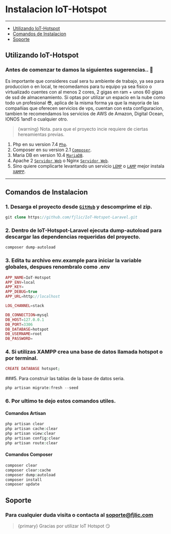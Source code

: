 # Instalacion IoT-Hotspot

---

- [Utilizando IoT-Hotspot](#section-1)
- [Comandos de Instalacion](#install-command)
- [Soporte](#docs-command)

<a name="section-1"></a>
## Utilizando IoT-Hotspot

### Antes de comenzar te damos la siguientes sugerencias.. 👀

Es importante que consideres cual sera tu ambiente de trabajo, ya sea para produccion o en local, te recomedamos para tu equipo ya sea fisico o virtualizado cuentes con al menos 2 cores, 2 gigas en ram + unos 60 gigas de ssd de almacenamiento. Si optas por utilizar un espacio en la nube como todo un profesional 😎, aplica de la misma forma ya que la mayoria de las compañias que oferecen servicios de vps, cuentan con esta configuracion, tambien te recomendamos los servicios de AWS de Amazon, Digital Ocean, IONOS 1and1 o cualquier otro.

> {warning} Nota. para que el proyecto incie requiere de ciertas hereamientas previas.

1. Php en su version 7.4 [`Php`](https://www.php.net/releases/7_4_0.php).
2. Composer en su version 2.1 [`Composer`](https://getcomposer.org/).
3. Maria DB en version 10.4 [`MariaDB`](https://mariadb.org/).
4. Apache 2 [`Servidor Web`](https://httpd.apache.org/) o Nginx [`Servidor Web`](https://www.nginx.com/).
5. Sino quiere complicarte levantando un servicio [`LEMP`](https://www.digitalocean.com/community/tutorials/how-to-install-linux-nginx-mysql-php-lemp-stack-on-ubuntu-20-04-es) o [`LAMP`](https://www.digitalocean.com/community/tutorials/how-to-install-linux-apache-mysql-php-lamp-stack-on-ubuntu-20-04-es) mejor instala [`XAMPP`](https://www.apachefriends.org/es/index.html).


---

<a name="install-command"></a>
## Comandos de Instalacion

### 1. Desarga el proyecto desde [`GitHub`](https://github.com/fjlic/IoT-Hotspot-Laravel) y descomprime el zip.

```php
git clone https://github.com/fjlic/IoT-Hotspot-Laravel.git
```

### 2. Dentro de IoT-Hotspot-Laravel ejecuta dump-autoload para descargar las dependencias requeridas del proyecto.

```php
composer dump-autoload
```

### 3. Edita tu archivo env.example para iniciar la variable globales, despues renombralo como .env

```php
APP_NAME=IoT-Hotspot
APP_ENV=local
APP_KEY=
APP_DEBUG=true
APP_URL=http://localhost

LOG_CHANNEL=stack

DB_CONNECTION=mysql
DB_HOST=127.0.0.1
DB_PORT=3306
DB_DATABASE=hotspot
DB_USERNAME=root
DB_PASSWORD=
```

### 4. Si utilizas XAMPP crea una base de datos llamada hotspot o por terminal.

```php
CREATE DATABASE hotspot;
```

 ###5. Para construir las tablas de la base de datos seria.

```php
php artisan migrate:fresh --seed
```

### 6. Por ultimo te dejo estos comandos utiles.

#### Comandos Artisan

```php
php artisan clear
php artisan cache:clear
php artisan view:clear
php artisan config:clear
php artisan route:clear
```

#### Comandos Composer

```php
composer clear
composer clear:cache
composer dump:autoload
composer install
composer update
```

<a name="docs-command"></a>
## Soporte

### Para cualquier duda visita o contacta al [soporte@fjlic.com](https://github.com/fjlic)

> {primary} Gracias por utilizar IoT Hotspot 😏
